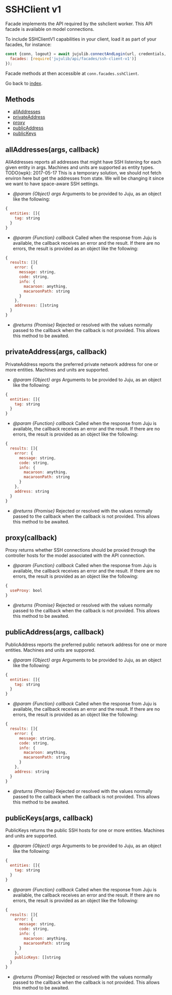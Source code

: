 <!---
NOTE: this file has been generated by the doc command in js-libjuju
on Fri 2018/11/09 14:32:38 UTC. Do not manually edit this file.
--->
# SSHClient v1

Facade implements the API required by the sshclient worker.
This API facade is available on model connections.

To include SSHClientV1 capabilities in your client, load it as
part of your facades, for instance:
```javascript
const {conn, logout} = await jujulib.connectAndLogin(url, credentials, {
  facades: [require('jujulib/api/facades/ssh-client-v1')]
});
```
Facade methods at then accessible at `conn.facades.sshClient`.

Go back to [index](index.md).

## Methods
- [allAddresses](#allAddressesargs-callback)
- [privateAddress](#privateAddressargs-callback)
- [proxy](#proxycallback)
- [publicAddress](#publicAddressargs-callback)
- [publicKeys](#publicKeysargs-callback)

## allAddresses(args, callback)
AllAddresses reports all addresses that might have SSH listening for each
    given entity in args. Machines and units are supported as entity types.
    TODO(wpk): 2017-05-17 This is a temporary solution, we should not fetch
    environ here but get the addresses from state. We will be changing it
    since we want to have space-aware SSH settings.

- *@param {Object} args* Arguments to be provided to Juju, as an object like
  the following:
```javascript
{
  entities: []{
    tag: string
  }
}
```
- *@param {Function} callback* Called when the response from Juju is available,
  the callback receives an error and the result. If there are no errors, the
  result is provided as an object like the following:
```javascript
{
  results: []{
    error: {
      message: string,
      code: string,
      info: {
        macaroon: anything,
        macaroonPath: string
      }
    },
    addresses: []string
  }
}
```
- *@returns {Promise}* Rejected or resolved with the values normally passed to
  the callback when the callback is not provided.
  This allows this method to be awaited.

## privateAddress(args, callback)
PrivateAddress reports the preferred private network address for one or
    more entities. Machines and units are supported.

- *@param {Object} args* Arguments to be provided to Juju, as an object like
  the following:
```javascript
{
  entities: []{
    tag: string
  }
}
```
- *@param {Function} callback* Called when the response from Juju is available,
  the callback receives an error and the result. If there are no errors, the
  result is provided as an object like the following:
```javascript
{
  results: []{
    error: {
      message: string,
      code: string,
      info: {
        macaroon: anything,
        macaroonPath: string
      }
    },
    address: string
  }
}
```
- *@returns {Promise}* Rejected or resolved with the values normally passed to
  the callback when the callback is not provided.
  This allows this method to be awaited.

## proxy(callback)
Proxy returns whether SSH connections should be proxied through the
    controller hosts for the model associated with the API connection.

- *@param {Function} callback* Called when the response from Juju is available,
  the callback receives an error and the result. If there are no errors, the
  result is provided as an object like the following:
```javascript
{
  useProxy: bool
}
```
- *@returns {Promise}* Rejected or resolved with the values normally passed to
  the callback when the callback is not provided.
  This allows this method to be awaited.

## publicAddress(args, callback)
PublicAddress reports the preferred public network address for one or more
    entities. Machines and units are suppored.

- *@param {Object} args* Arguments to be provided to Juju, as an object like
  the following:
```javascript
{
  entities: []{
    tag: string
  }
}
```
- *@param {Function} callback* Called when the response from Juju is available,
  the callback receives an error and the result. If there are no errors, the
  result is provided as an object like the following:
```javascript
{
  results: []{
    error: {
      message: string,
      code: string,
      info: {
        macaroon: anything,
        macaroonPath: string
      }
    },
    address: string
  }
}
```
- *@returns {Promise}* Rejected or resolved with the values normally passed to
  the callback when the callback is not provided.
  This allows this method to be awaited.

## publicKeys(args, callback)
PublicKeys returns the public SSH hosts for one or more entities. Machines
    and units are supported.

- *@param {Object} args* Arguments to be provided to Juju, as an object like
  the following:
```javascript
{
  entities: []{
    tag: string
  }
}
```
- *@param {Function} callback* Called when the response from Juju is available,
  the callback receives an error and the result. If there are no errors, the
  result is provided as an object like the following:
```javascript
{
  results: []{
    error: {
      message: string,
      code: string,
      info: {
        macaroon: anything,
        macaroonPath: string
      }
    },
    publicKeys: []string
  }
}
```
- *@returns {Promise}* Rejected or resolved with the values normally passed to
  the callback when the callback is not provided.
  This allows this method to be awaited.
